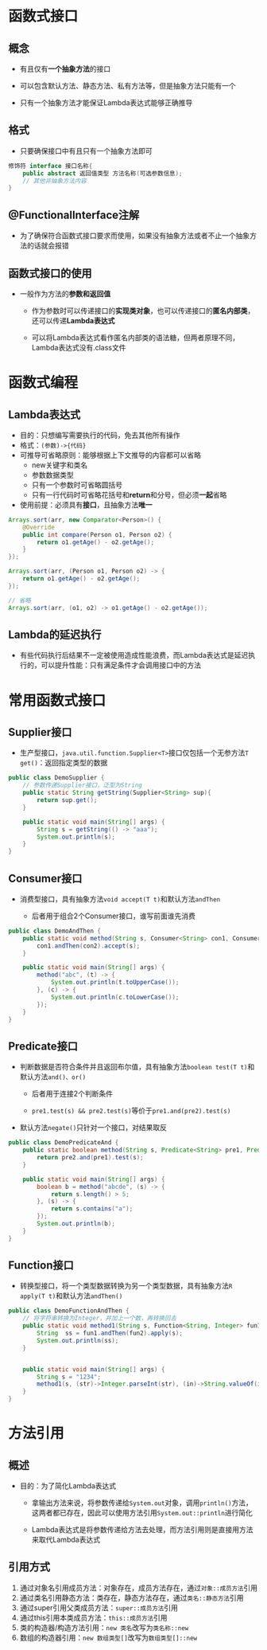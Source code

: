 # 函数式接口

## 概念

- 有且仅有**一个抽象方法**的接口
- 可以包含默认方法、静态方法、私有方法等，但是抽象方法只能有一个

- 只有一个抽象方法才能保证Lambda表达式能够正确推导


## 格式

- 只要确保接口中有且只有一个抽象方法即可


```java
修饰符 interface 接口名称{
    public abstract 返回值类型 方法名称(可选参数信息);
    // 其他非抽象方法内容
}
```

## @FunctionalInterface注解

- 为了确保符合函数式接口要求而使用，如果没有抽象方法或者不止一个抽象方法的话就会报错


## 函数式接口的使用

- 一般作为方法的**参数和返回值**

  - 作为参数时可以传递接口的**实现类对象**，也可以传递接口的**匿名内部类**，还可以传递**Lambda表达式**


  - 可以将Lambda表达式看作匿名内部类的语法糖，但两者原理不同，Lambda表达式没有.class文件




# 函数式编程

## Lambda表达式

- 目的：只想编写需要执行的代码，免去其他所有操作
- 格式：`(参数)->{代码}`
- 可推导可省略原则：能够根据上下文推导的内容都可以省略
  - new关键字和类名
  - 参数数据类型
  - 只有一个参数时可省略圆括号
  - 只有一行代码时可省略花括号和**return**和分号，但必须**一起**省略
- 使用前提：必须具有**接口**，且抽象方法**唯一**

```java
Arrays.sort(arr, new Comparator<Person>() {
    @Override
    public int compare(Person o1, Person o2) {
        return o1.getAge() - o2.getAge();
    }
});

Arrays.sort(arr, (Person o1, Person o2) -> {
    return o1.getAge() - o2.getAge();
});

// 省略
Arrays.sort(arr, (o1, o2) -> o1.getAge() - o2.getAge());
```

## Lambda的延迟执行

- 有些代码执行后结果不一定被使用造成性能浪费，而Lambda表达式是延迟执行的，可以提升性能：只有满足条件才会调用接口中的方法




# 常用函数式接口

## Supplier接口

- 生产型接口，`java.util.function.Supplier<T>`接口仅包括一个无参方法`T get()`：返回指定类型的数据

```java
public class DemoSupplier {
    // 参数传递Supplier接口，泛型为String
    public static String getString(Supplier<String> sup){
        return sup.get();
    }

    public static void main(String[] args) {
        String s = getString(() -> "aaa");
        System.out.println(s);
    }
}
```

## Consumer接口

- 消费型接口，具有抽象方法`void accept(T t)`和默认方法`andThen`

  - 后者用于组合2个Consumer接口，谁写前面谁先消费

```java
public class DemoAndThen {
    public static void method(String s, Consumer<String> con1, Consumer<String> con2) {
        con1.andThen(con2).accept(s);
    }

    public static void main(String[] args) {
        method("abc", (t) -> {
            System.out.println(t.toUpperCase());
        }, (c) -> {
            System.out.println(c.toLowerCase());
        });
    }
}
```

## Predicate接口

- 判断数据是否符合条件并且返回布尔值，具有抽象方法`boolean test(T t)`和默认方法`and()、or()`

  - 后者用于连接2个判断条件


  - `pre1.test(s) && pre2.test(s)`等价于`pre1.and(pre2).test(s)`
- 默认方法`negate()`只针对一个接口，对结果取反

```java
public class DemoPredicateAnd {
    public static boolean method(String s, Predicate<String> pre1, Predicate<String> pre2) {
        return pre2.and(pre1).test(s);
    }

    public static void main(String[] args) {
        boolean b = method("abcde", (s) -> {
            return s.length() > 5;
        }, (s) -> {
            return s.contains("a");
        });
        System.out.println(b);
    }
}
```
## Function接口

- 转换型接口，将一个类型数据转换为另一个类型数据，具有抽象方法`R apply(T t)`和默认方法`andThen()`

```java
public class DemoFunctionAndThen {
    // 将字符串转换为Integer，并加上一个数，再转换回去
    public static void method1(String s, Function<String, Integer> fun1, Function<Integer, String> fun2){
        String  ss = fun1.andThen(fun2).apply(s);
        System.out.println(ss);
    }


    public static void main(String[] args) {
        String s = "1234";
        method1(s, (str)->Integer.parseInt(str), (in)->String.valueOf(in+10));
    }
}
```



# 方法引用

## 概述

- 目的：为了简化Lambda表达式

  - 拿输出方法来说，将参数传递给`System.out`对象，调用`println()`方法，这两者都已存在，因此可以使用方法引用`System.out::println`进行简化

  - Lambda表达式是将参数传递给方法去处理，而方法引用则是直接用方法来取代Lambda表达式

## 引用方式

1. 通过对象名引用成员方法：对象存在，成员方法存在，通过`对象::成员方法`引用
2. 通过类名引用静态方法：类存在，静态方法存在，通过`类名::静态方法`引用
3. 通过super引用父类成员方法：`super::成员方法`引用
4. 通过this引用本类成员方法：`this::成员方法`引用
5. 类的构造器/构造方法引用：`new 类名`改写为`类名称::new`
6. 数组的构造器引用：`new 数组类型[]`改写为`数组类型[]::new`
